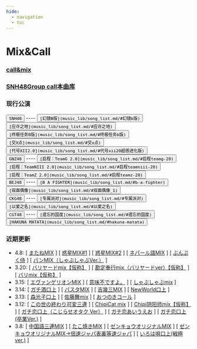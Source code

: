 ```yaml
---
hide:
  - navigation
  - toc
---
```


# Mix&Call

### [call&mix](mix/mix.md)

### [SNH48Group call本曲库](music_lib/song_list.md)

### 现行公演
<div class="mdx-switch" markdown>
<button data-md-color-group="SNH48"><code>SNH48</code></button> ----
<button data-md-color-team="SNH48TeamSII"><code>[幻镜B版](music_lib/song_list.md/#幻镜b版)</code></button>
<button data-md-color-team="SNH48TeamNII"><code>[应许之地](music_lib/song_list.md/#应许之地)</code></button>
<button data-md-color-team="SNH48TeamHII"><code>[终极任务B版](music_lib/song_list.md/#终极任务b版)</code></button>
<button data-md-color-team="SNH48TeamX"><code>[交X点](music_lib/song_list.md/#交x点)</code></button>
<button data-md-color-team="Kenkyuusei"><code>[代号XII2.0](music_lib/song_list.md/#代号xii20超感进化版)</code></button>
</div>
<div class="mdx-switch" markdown>
<button data-md-color-group="GNZ48"><code>GNZ48</code></button> ----
<button data-md-color-team="GNZ48TeamG"><code>[启程：TeamG 2.0](music_lib/song_list.md/#启程teamg-20)</code></button>
<button data-md-color-team="GNZ48TeamNIII"><code>[启程：TeamNIII 2.0](music_lib/song_list.md/#启程teamniii-20)</code></button>
<button data-md-color-team="GNZ48TeamZ"><code>[启程：TeamZ 2.0](music_lib/song_list.md/#启程teamz-20)</code></button>
</div>
<div class="mdx-switch" markdown>
<button data-md-color-group="BEJ48"><code>BEJ48</code></button> ----
<button data-md-color-team="BEJ48TeamB"><code>[B A FIGHTER](music_lib/song_list.md/#b-a-fighter)</code></button>
<button data-md-color-team="BEJ48TeamE"><code>[双面偶像](music_lib/song_list.md/#双面偶像_1)</code></button>
</div>
<div class="mdx-switch" markdown>
<button data-md-color-group="CKG48"><code>CKG48</code></button> ----
<button data-md-color-team="CKG48TeamC"><code>[专属派对](music_lib/song_list.md/#专属派对)</code></button>
<button data-md-color-team="CKG48TeamK"><code>[以爱之名](music_lib/song_list.md/#以爱之名)</code></button>
</div>
<div class="mdx-switch" markdown>
<button data-md-color-group="CGT48"><code>CGT48</code></button> ----
<button data-md-color-team="CGT48TeamCII"><code>[遗忘的国度](music_lib/song_list.md/#遗忘的国度)</code></button>
<button data-md-color-team="CGT48TeamGII"><code>[HAKUNA MATATA](music_lib/song_list.md/#hakuna-matata)</code></button>
</div>

### 近期更新

[//]: # (请使用相对路径跳转至对应页面)

- 4.8: [ [またねMIX](mix/mix.md/#またねmix) ] [ [惑星MIX#1](mix/mix.md/#惑星mix1) ] [ [惑星MIX#2](mix/mix.md/#惑星mix2) ] [ [ネパール語MIX](mix/mix.md/#尼泊尔语mix--ネパール語mix-) ] [ [ぶんぷく侍](mix/mix.md/#ぶんぷく侍) ] [ [パンMIX（しゃぶしゃぶVer.）](mix/mix.md/#パンmixしゃぶしゃぶver) ]
- 3.20: [ [バリヤードmix【仮称】](mix/mix.md/#バリヤードmix仮称) ] [ [勘定奉行mix（バリヤードver）【仮称】](mix/mix.md/#勘定奉行mixバリヤードver仮称) ] [ [バリmix【仮称】](mix/mix.md/#バリmix仮称) ]
- 3.15: [ [エヴァンゲリオンMIX](mix/mix.md/#新世纪福音战士mix--エヴァンゲリオンmix-) ] [ [意味不ですよ。](mix/mix.md/#意味不ですよ) ] [ [しゃぶしゃぶmix](mix/mix.md/#涮锅mix--しゃぶしゃぶmix-) ]
- 3.14: [ [ガチ酒口上](mix/mix.md/#ガチ酒口上) ] [ [パスタMIX](mix/mix.md/#意大利面mix--pasta-mix---パスタmix-) ] [ [吉幾三MIX](mix/mix.md/#吉幾三mix) ] [ [NewWorld口上](mix/mix.md/#newworld口上) ]
- 3.13: [ [森光子口上](mix/mix.md/#森光子口上) ] [ [佐藤舞mix](mix/mix.md/#佐藤舞mix) ] [ [おつのきコール](mix/mix.md/#おつのきコール) ]
- 3.12: [ [この世の終わり可変三連](mix/mix.md/#この世の終わり可変三連) ] [ [ChipiCat mix](mix/mix.md/#chipicat-mix) ] [ [Chipi阴阳师mix【仮称】](mix/mix.md/#chipi阴阳师mix仮称) ] [ [ガチ恋口上（こじらせオタク Ver）](mix/mix.md/#ガチ恋口上こじらせオタク-ver) ] [ [ガチ恋あいうえお](mix/mix.md/#ガチ恋あいうえお) ] [ [ガチ恋口上(卒業Ver.)](mix/mix.md/#ガチ恋口上卒業ver) ]
- 3.8: [ [中国語三連MIX](mix/mix.md/#中文三连--中国語三連mix-) ] [ [たこ焼きMIX](mix/mix.md/#章鱼烧mix--たこ焼きmix-) ] [ [ゼンキョウオリジナルMIX](mix/mix.md/#ゼンキョウオリジナルmix) ] [ [ゼンキョウオリジナルMIX→倍速ジャパ表裏等速ジャパ](mix/mix.md/#ゼンキョウオリジナルmix倍速ジャパ表裏等速ジャパ) ] [ [いろは唄口上(戦極ver.)](mix/mix.md/#いろは唄口上戦極ver) ]